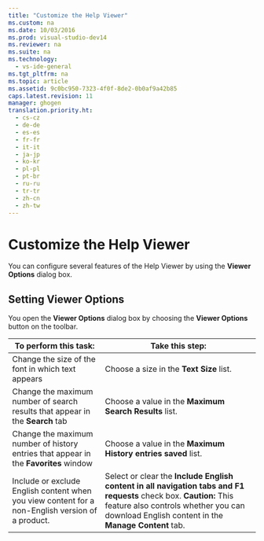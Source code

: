 ```yaml
---
title: "Customize the Help Viewer"
ms.custom: na
ms.date: 10/03/2016
ms.prod: visual-studio-dev14
ms.reviewer: na
ms.suite: na
ms.technology: 
  - vs-ide-general
ms.tgt_pltfrm: na
ms.topic: article
ms.assetid: 9c0bc950-7323-4f0f-8de2-0b0af9a42b85
caps.latest.revision: 11
manager: ghogen
translation.priority.ht: 
  - cs-cz
  - de-de
  - es-es
  - fr-fr
  - it-it
  - ja-jp
  - ko-kr
  - pl-pl
  - pt-br
  - ru-ru
  - tr-tr
  - zh-cn
  - zh-tw
---
```

# Customize the Help Viewer
You can configure several features of the Help Viewer by using the **Viewer Options** dialog box.  
  
## Setting Viewer Options  
 You open the **Viewer Options** dialog box by choosing the **Viewer Options** button on the toolbar.  
  
|To perform this task:|Take this step:|  
|---------------------------|---------------------|  
|Change the size of the font in which text appears|Choose a size in the **Text Size** list.|  
|Change the maximum number of search results that appear in the **Search** tab|Choose a value in the **Maximum Search Results** list.|  
|Change the maximum number of history entries that appear in the **Favorites** window|Choose a value in the **Maximum History entries saved** list.|  
|Include or exclude English content when you view content for a non-English version of a product.|Select or clear the **Include English content in all navigation tabs and F1 requests** check box. **Caution:**  This feature also controls whether you can download English content in the **Manage Content** tab.|